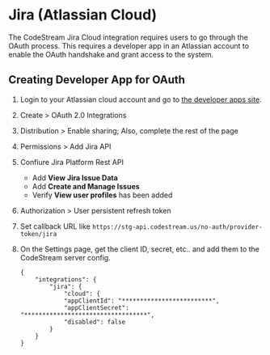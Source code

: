 # Jira (Atlassian Cloud)

The CodeStream Jira Cloud integration requires users to go through the OAuth
process. This requires a developer app in an Atlassian account to enable the
OAuth handshake and grant access to the system.

## Creating Developer App for OAuth

1. Login to your Atlassian cloud account and go to [the developer apps
   site](https://developer.atlassian.com/apps/).

1. Create > OAuth 2.0 Integrations

1. Distribution > Enable sharing; Also, complete the rest of the page

1. Permissions > Add Jira API

1. Confiure Jira Platform Rest API
	- Add **View Jira Issue Data**
	- Add **Create and Manage Issues**
	- Verify **View user profiles** has been added

1. Authorization > User persistent refresh token

1. Set callback URL like `https://stg-api.codestream.us/no-auth/provider-token/jira`

1. On the Settings page, get the client ID, secret, etc.. and add them to the
   CodeStream server config.
    ```
    {
        "integrations": {
        	"jira": {
                "cloud": {
                "appClientId": "*************************",
                "appClientSecret": "**********************************",
                "disabled": false
            }
        }
    }
    ```
